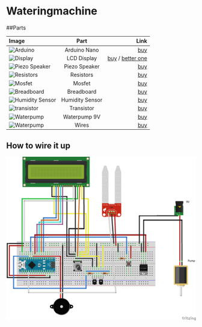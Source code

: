 # Wateringmachine

##Parts

| Image   | Part 	 			 | Link          |
|:------- |:---------------:| -------------:|
| ![Arduino](http://www.funduinoshop.com/WebRoot/Store14/Shops/78096195/5468/C14A/A3BE/1A54/4716/C0A8/2ABB/2807/Nano.png)  | Arduino Nano | [buy](http://www.funduinoshop.com/epages/78096195.sf/de_DE/?ObjectPath=/Shops/78096195/Products/02-03 "Buy") |
| ![Display](http://www.funduinoshop.com/WebRoot/Store14/Shops/78096195/562F/430C/46F6/BE69/79A3/C0A8/2AB8/79D3/I2C.png)  | LCD Display | [buy](http://www.funduinoshop.com/epages/78096195.sf/de_DE/?ObjectPath=/Shops/78096195/Products/03-25 "Buy") / [better one](http://www.funduinoshop.com/epages/78096195.sf/de_DE/?ObjectPath=/Shops/78096195/Products/03-26 "Buy") |
| ![Piezo Speaker](http://www.funduinoshop.com/WebRoot/Store14/Shops/78096195/55FA/8B34/2E4A/EADD/2D0F/C0A8/2BB8/F6D5/Piezo.png)  | Piezo Speaker | [buy](http://www.funduinoshop.com/epages/78096195.sf/de_DE/?ObjectPath=/Shops/78096195/Products/03-17 "Buy") |
| ![Resistors](http://www.funduinoshop.com/WebRoot/Store14/Shops/78096195/55FA/8713/A3DD/FC46/B8E9/C0A8/2AB8/6D54/Widerstaende.png)  | Resistors | [buy](http://www.funduinoshop.com/epages/78096195.sf/de_DE/?ObjectPath=/Shops/78096195/Products/03-21 "Buy") |
| ![Mosfet](http://www.funduinoshop.com/WebRoot/Store14/Shops/78096195/55F8/019F/F0F5/C54C/DA6F/C0A8/2AB8/6257/Transistor.png)  | Mosfet | [buy](http://www.funduinoshop.com/epages/78096195.sf/de_DE/?ObjectPath=/Shops/78096195/Products/03-14 "Buy") |
| ![Breadboard](http://www.funduinoshop.com/WebRoot/Store14/Shops/78096195/5539/1F6C/6839/B113/4133/C0A8/2ABB/B384/breadboard_arduino.jpg)  | Breadboard | [buy](http://www.funduinoshop.com/epages/78096195.sf/de_DE/?ObjectPath=/Shops/78096195/Products/03-10 "Buy") |
| ![Humidity Sensor](http://www.funduinoshop.com/WebRoot/Store14/Shops/78096195/5468/BEEE/5AC4/9A4B/2A0A/C0A8/2BB9/E4E1/Feuchtigkeitssensor_arduino.jpg)  | Humidity Sensor | [buy](http://www.funduinoshop.com/epages/78096195.sf/de_DE/?ObjectPath=/Shops/78096195/Products/03-01 "Buy") |
| ![transistor](https://images-na.ssl-images-amazon.com/images/I/41tgiz8lnBL.jpg)  | Transistor | [buy](https://www.amazon.de/gp/product/B00CYYMPN0/ref=oh_aui_detailpage_o00_s00?ie=UTF8&psc=1 "Buy") |
| ![Waterpump](https://images-na.ssl-images-amazon.com/images/I/515qLsIB9JL._SL1000_.jpg)  | Waterpump 9V | [buy](https://www.amazon.de/gp/product/B003O20WZ4/ref=oh_aui_detailpage_o01_s01?ie=UTF8&psc=1 "Buy") |
| ![Waterpump](http://www.funduinoshop.com/WebRoot/Store14/Shops/78096195/55FA/88C2/36AF/C841/BBCC/C0A8/2AB8/5BC0/Breadboard.png)  | Wires | [buy](http://www.funduinoshop.com/epages/78096195.sf/de_DE/?ObjectPath=/Shops/78096195/Products/03-24 "Buy") |

## How to wire it up

![Wirering](https://raw.githubusercontent.com/JohannesHoffmann/wateringmachine/master/wiring_wateringmachine.png)

